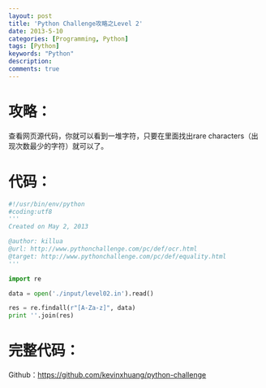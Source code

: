 ```yaml
---
layout: post
title: 'Python Challenge攻略之Level 2'
date: 2013-5-10
categories: [Programming, Python]
tags: [Python]
keywords: "Python"
description: 
comments: true
---
```

# 攻略：
查看网页源代码，你就可以看到一堆字符，只要在里面找出rare characters（出现次数最少的字符）就可以了。

# 代码：

``` python 
#!/usr/bin/env/python
#coding:utf8
'''
Created on May 2, 2013

@author: killua
@url: http://www.pythonchallenge.com/pc/def/ocr.html
@target: http://www.pythonchallenge.com/pc/def/equality.html
'''

import re

data = open('./input/level02.in').read()

res = re.findall(r"[A-Za-z]", data)
print ''.join(res)
```

# 完整代码：
Github：<https://github.com/kevinxhuang/python-challenge>
